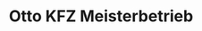 ---
title: "Otto KFZ Meisterbetrieb"
url: /menden-sauerland/otto-kfz-meisterbetrieb/
shop: Autowerkstatt
---